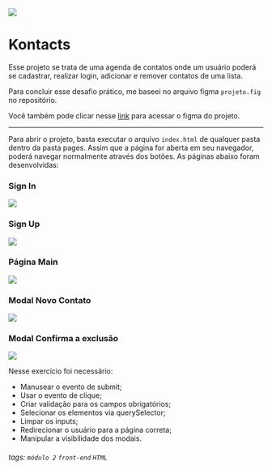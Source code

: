 ![](https://i.imgur.com/xG74tOh.png)

# Kontacts

Esse projeto se trata de uma agenda de contatos onde um usuário poderá se cadastrar, realizar login, adicionar e remover contatos de uma lista.

Para concluir esse desafio prático, me baseei no arquivo figma `projeto.fig` no repositório.

Você também pode clicar nesse [link](https://www.figma.com/file/ahfVRDWzpTivoLc6nTTCM2/Aula-pr%C3%A1tica-m%C3%B3dulo-2?node-id=0%3A1) para acessar o figma do projeto.

---

Para abrir o projeto, basta executar o arquivo `index.html` de qualquer pasta dentro da pasta pages. Assim que a página for aberta em seu navegador, poderá navegar normalmente através dos botões.
As páginas abaixo foram desenvolvidas:

### Sign In

![](https://i.imgur.com/jdujHFe.png)

### Sign Up

![](https://i.imgur.com/2GanN2J.png)

### Página Main

![](https://i.imgur.com/5KjFKJp.png)

### Modal Novo Contato

![](https://i.imgur.com/pMd8HiE.png)

### Modal Confirma a exclusão

![](https://i.imgur.com/HGUBGYp.png)

Nesse exercício foi necessário: 
- Manusear o evento de submit;
- Usar o evento de clique;
- Criar validação para os campos obrigatórios;
- Selecionar os elementos via querySelector;
- Limpar os inputs;
- Redirecionar o usuário para a página correta;
- Manipular a visibilidade dos  modais.

###### tags: `módulo 2` `front-end` `HTML`
